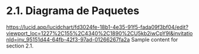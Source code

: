 # 2.1. Diagrama de Paquetes
https://lucid.app/lucidchart/fd3024fe-18b1-4e35-91f5-fada09f3bf04/edit?viewport_loc=1227%2C155%2C4340%2C1890%2CU5kb2iwCpY9l&invitationId=inv_95151d44-64fb-42f3-97ad-01266267fa2a
Sample content for section 2.1.
